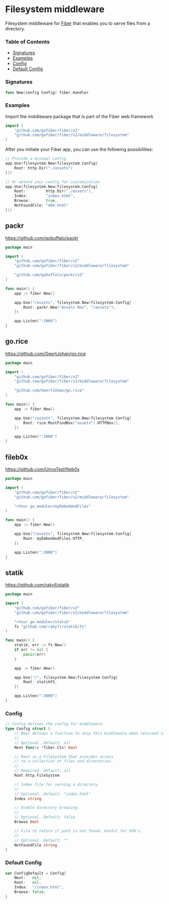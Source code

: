 # Filesystem middleware
Filesystem middleware for [Fiber](https://github.com/gofiber/fiber) that enables you to serve files from a directory. 

### Table of Contents
- [Signatures](#signatures)
- [Examples](#examples)
- [Config](#config)
- [Default Config](#default-config)


### Signatures
```go
func New(config Config) fiber.Handler
```

### Examples
Import the middleware package that is part of the Fiber web framework
```go
import (
	"github.com/gofiber/fiber/v2"
	"github.com/gofiber/fiber/v2/middleware/filesystem"
)
```

After you initiate your Fiber app, you can use the following possibilities:
```go
// Provide a minimal config
app.Use(filesystem.New(filesystem.Config{
	Root: http.Dir("./assets")
}))

// Or extend your config for customization
app.Use(filesystem.New(filesystem.Config{
	Root:         http.Dir("./assets"),
	Index:        "index.html",
	Browse:       true,
	NotFoundFile: "404.html"
}))
```


## packr
https://github.com/gobuffalo/packr

```go
package main

import (
	"github.com/gofiber/fiber/v2"
	"github.com/gofiber/fiber/v2/middleware/filesystem"

	"github.com/gobuffalo/packr/v2"
)

func main() {
	app := fiber.New()

	app.Use("/assets", filesystem.New(filesystem.Config{
		Root: packr.New("Assets Box", "/assets"),
	})

	app.Listen(":3000")
}
```

## go.rice
https://github.com/GeertJohan/go.rice

```go
package main

import (
	"github.com/gofiber/fiber/v2"
	"github.com/gofiber/fiber/v2/middleware/filesystem"

	"github.com/GeertJohan/go.rice"
)

func main() {
	app := fiber.New()

	app.Use("/assets", filesystem.New(filesystem.Config{
		Root: rice.MustFindBox("assets").HTTPBox(),
	})

	app.Listen(":3000")
}
```

## fileb0x
https://github.com/UnnoTed/fileb0x

```go
package main

import (
	"github.com/gofiber/fiber/v2"
	"github.com/gofiber/fiber/v2/middleware/filesystem"

	"<Your go module>/myEmbeddedFiles"
)

func main() {
	app := fiber.New()

	app.Use("/assets", filesystem.New(filesystem.Config{
		Root: myEmbeddedFiles.HTTP,
	})

	app.Listen(":3000")
}
```

## statik
https://github.com/rakyll/statik

```go
package main

import (
	"github.com/gofiber/fiber/v2"
	"github.com/gofiber/fiber/v2/middleware/filesystem"

	"<Your go module>/statik"
	fs "github.com/rakyll/statik/fs"
)

func main() {
	statik, err := fs.New()
	if err != nil {
		panic(err)
	}

	app := fiber.New()

	app.Use("/", filesystem.New(filesystem.Config{
		Root: statikFS,
	})

	app.Listen(":3000")
}
```

### Config
```go
// Config defines the config for middleware.
type Config struct {
	// Next defines a function to skip this middleware when returned true.
	//
	// Optional. Default: nil
	Next func(c *fiber.Ctx) bool

	// Root is a FileSystem that provides access
	// to a collection of files and directories.
	//
	// Required. Default: nil
	Root http.FileSystem

	// Index file for serving a directory.
	//
	// Optional. Default: "index.html"
	Index string

	// Enable directory browsing.
	//
	// Optional. Default: false
	Browse bool

	// File to return if path is not found. Useful for SPA's.
	//
	// Optional. Default: ""
	NotFoundFile string
}
```

### Default Config
```go
var ConfigDefault = Config{
	Next:   nil,
	Root:   nil,
	Index:  "/index.html",
	Browse: false,
}
```
